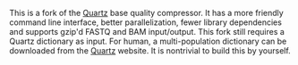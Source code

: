 This is a fork of the [Quartz][quartz] base quality compressor. It has a more
friendly command line interface, better parallelization, fewer library
dependencies and supports gzip'd FASTQ and BAM input/output. This fork still
requires a Quartz dictionary as input. For human, a multi-population dictionary
can be downloaded from the [Quartz][quartz] website. It is nontrivial to build
this by yourself.

[quartz]: http://groups.csail.mit.edu/cb/quartz/
